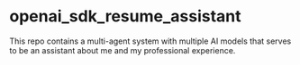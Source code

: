 # openai_sdk_resume_assistant
This repo contains a multi-agent system with multiple AI models that serves to be an assistant about me and my professional experience.
